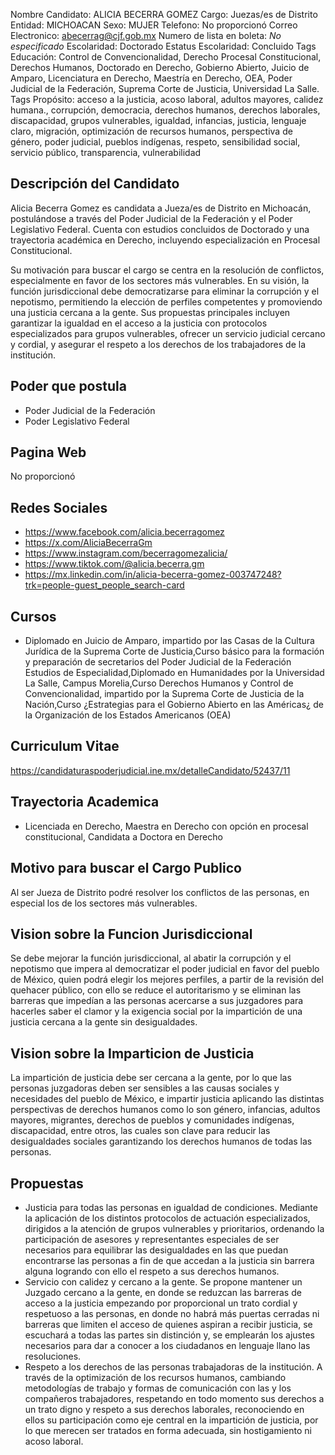 Nombre Candidato: ALICIA BECERRA GOMEZ
Cargo: Juezas/es de Distrito
Entidad: MICHOACAN
Sexo: MUJER
Telefono: No proporcionó
Correo Electronico: abecerrag@cjf.gob.mx
Numero de lista en boleta: *No especificado*
Escolaridad: Doctorado
Estatus Escolaridad: Concluido
Tags Educación: Control de Convencionalidad, Derecho Procesal Constitucional, Derechos Humanos, Doctorado en Derecho, Gobierno Abierto, Juicio de Amparo, Licenciatura en Derecho, Maestría en Derecho, OEA, Poder Judicial de la Federación, Suprema Corte de Justicia, Universidad La Salle.
Tags Propósito: acceso a la justicia, acoso laboral, adultos mayores, calidez humana., corrupción, democracia, derechos humanos, derechos laborales, discapacidad, grupos vulnerables, igualdad, infancias, justicia, lenguaje claro, migración, optimización de recursos humanos, perspectiva de género, poder judicial, pueblos indígenas, respeto, sensibilidad social, servicio público, transparencia, vulnerabilidad


## Descripción del Candidato 

Alicia Becerra Gomez es candidata a Jueza/es de Distrito en Michoacán, postulándose a través del Poder Judicial de la Federación y el Poder Legislativo Federal. Cuenta con estudios concluidos de Doctorado y una trayectoria académica en Derecho, incluyendo especialización en Procesal Constitucional.

Su motivación para buscar el cargo se centra en la resolución de conflictos, especialmente en favor de los sectores más vulnerables.  En su visión, la función jurisdiccional debe democratizarse para eliminar la corrupción y el nepotismo, permitiendo la elección de perfiles competentes y promoviendo una justicia cercana a la gente. Sus propuestas principales incluyen garantizar la igualdad en el acceso a la justicia con protocolos especializados para grupos vulnerables, ofrecer un servicio judicial cercano y cordial, y asegurar el respeto a los derechos de los trabajadores de la institución.


## Poder que postula

- Poder Judicial de la Federación
- Poder Legislativo Federal


## Pagina Web

No proporcionó


## Redes Sociales

- https://www.facebook.com/alicia.becerragomez
- https://x.com/AliciaBecerraGm
- https://www.instagram.com/becerragomezalicia/
- https://www.tiktok.com/@alicia.becerra.gm
- https://mx.linkedin.com/in/alicia-becerra-gomez-003747248?trk=people-guest_people_search-card


## Cursos

- Diplomado en Juicio de Amparo, impartido por las Casas de la Cultura Jurídica de la Suprema Corte de Justicia,Curso básico para la formación y preparación de secretarios del Poder Judicial de la Federación Estudios de Especialidad,Diplomado en Humanidades por la Universidad La Salle, Campus Morelia,Curso Derechos Humanos y Control de Convencionalidad, impartido por la Suprema Corte de Justicia de la Nación,Curso ¿Estrategias para el Gobierno Abierto en las Américas¿ de la Organización de los Estados Americanos (OEA)


## Curriculum Vitae

https://candidaturaspoderjudicial.ine.mx/detalleCandidato/52437/11


## Trayectoria Academica

- Licenciada en Derecho, Maestra en Derecho con opción en procesal constitucional, Candidata a Doctora en Derecho


## Motivo para buscar el Cargo Publico

Al ser Jueza de Distrito podré resolver los conflictos de las personas, en especial los de los sectores más vulnerables.


## Vision sobre la Funcion Jurisdiccional

Se debe mejorar la función jurisdiccional, al abatir la corrupción y el nepotismo que impera al democratizar el poder judicial en favor del pueblo de México, quien podrá elegir los mejores perfiles, a partir de la revisión del quehacer público, con ello se reduce el autoritarismo y se eliminan las barreras que impedían a las personas acercarse a sus juzgadores para hacerles saber el clamor y la exigencia social por la impartición de una justicia cercana a la gente sin desigualdades.


## Vision sobre la Imparticion de Justicia

La impartición de justicia debe ser cercana a la gente, por lo que las personas juzgadoras deben ser sensibles a las causas sociales y necesidades del pueblo de México, e impartir justicia aplicando las distintas perspectivas de derechos humanos como lo son género, infancias, adultos mayores, migrantes, derechos de pueblos y comunidades indígenas, discapacidad, entre otros, las cuales son clave para reducir las desigualdades sociales garantizando los derechos humanos de todas las personas.


## Propuestas

- Justicia para todas las personas en igualdad de condiciones. Mediante la aplicación de los distintos protocolos de actuación especializados, dirigidos a la atención de grupos vulnerables y prioritarios, ordenando la participación de asesores y representantes especiales de ser necesarios para equilibrar las desigualdades en las que puedan encontrarse las personas a fin de que accedan a la justicia sin barrera alguna logrando con ello el respeto a sus derechos humanos.
- Servicio con calidez y cercano a la gente. Se propone mantener un Juzgado cercano a la gente, en donde se reduzcan las barreras de acceso a la justicia empezando por proporcional un trato cordial y respetuoso a las personas, en donde no habrá más puertas cerradas ni barreras que limiten el acceso de quienes aspiran a recibir justicia, se escuchará a todas las partes sin distinción y, se emplearán los ajustes necesarios para dar a conocer a los ciudadanos en lenguaje llano las resoluciones.
- Respeto a los derechos de las personas trabajadoras de la institución. A través de la optimización de los recursos humanos, cambiando metodologías de trabajo y formas de comunicación con las y los compañeros trabajadores, respetando en todo momento sus derechos a un trato digno y respeto a sus derechos laborales, reconociendo en ellos su participación como eje central en la impartición de justicia, por lo que merecen ser tratados en forma adecuada, sin hostigamiento ni acoso laboral.

